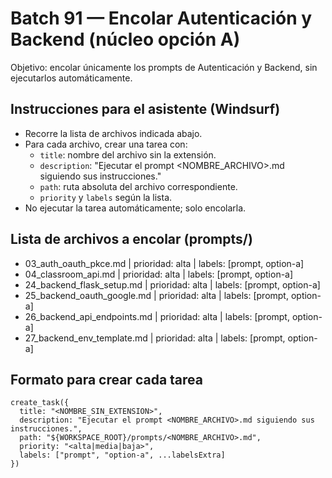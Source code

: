 # Batch 91 — Encolar Autenticación y Backend (núcleo opción A)

Objetivo: encolar únicamente los prompts de Autenticación y Backend, sin ejecutarlos automáticamente.

## Instrucciones para el asistente (Windsurf)
- Recorre la lista de archivos indicada abajo.
- Para cada archivo, crear una tarea con:
  - `title`: nombre del archivo sin la extensión.
  - `description`: "Ejecutar el prompt <NOMBRE_ARCHIVO>.md siguiendo sus instrucciones."
  - `path`: ruta absoluta del archivo correspondiente.
  - `priority` y `labels` según la lista.
- No ejecutar la tarea automáticamente; solo encolarla.

## Lista de archivos a encolar (prompts/)
- 03_auth_oauth_pkce.md | prioridad: alta | labels: [prompt, option-a]
- 04_classroom_api.md | prioridad: alta | labels: [prompt, option-a]
- 24_backend_flask_setup.md | prioridad: alta | labels: [prompt, option-a]
- 25_backend_oauth_google.md | prioridad: alta | labels: [prompt, option-a]
- 26_backend_api_endpoints.md | prioridad: alta | labels: [prompt, option-a]
- 27_backend_env_template.md | prioridad: alta | labels: [prompt, option-a]

## Formato para crear cada tarea
```
create_task({
  title: "<NOMBRE_SIN_EXTENSION>",
  description: "Ejecutar el prompt <NOMBRE_ARCHIVO>.md siguiendo sus instrucciones.",
  path: "${WORKSPACE_ROOT}/prompts/<NOMBRE_ARCHIVO>.md",
  priority: "<alta|media|baja>",
  labels: ["prompt", "option-a", ...labelsExtra]
})
```
